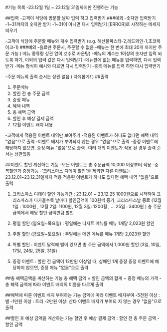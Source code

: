 #기능 목록
-23.12월 1일 ~ 23.12월 31일까지만 진행하는 기능

##입력
-고객이 식당에 방문할 날짜 입력 하고 입력받기
###예외
-숫자만 입력받기
-1~31꺄지의 숫자만 받기
-1~31이 아니면 다시 입력받기
[ERROR]로 시작하는 메세지 띄우기

-고객이 식당에 주문할 메뉴와 개수 입력받기 (e.g. 해산물파스타-2,레드와인-1,초코케이크-1)
###예외
-음료만 주문시, 주문할 수 없음
-메뉴는 한 번에 최대 20개 까지만 주문 가능 ( 메뉴 종류랑 상관 없이 갯수로 카운팅)
-메뉴의 개수는 1이상의 숫자만 입력 되도록 하기, 이외의 입력 값은 다시 입력받기
-메뉴판에 없는 메뉴를 입력하면, 다시 입력받기
-메뉴 형식이 예시와 다르면 다시 입력받기
-중복 메뉴를 입력 하면 다시 입력받기

-주문 메뉴의 출력 순서는 상관 없음 ( 자유롭게! )
##출력
1. 주문메뉴
2. 할인 전 총 주문 금액
3. 증정 메뉴
4. 혜택 내역
5. 총 혜택 금액
6. 할인 후 예상 결제 금액
7. 12월 이벤트 배지 내용

-고객에게 적용된 이벤트 내역만 보여주기
-적용된 이벤트가 하나도 없다면 혜택 내역 "없음"으로 출력
-이벤트 배지가 부여되지 않는 경우 "없음"으로 출력
-증정 이벤트에 해당하지 않으면, 증정 메뉴 "없음"으로 출력
-여러 개의 이벤트가 적용 된 경우 출력 순서는 상관없음

##이벤트 할인 계산하는 기능
-모든 이벤트는 총 주문금액 10,000 이상부터 적용
-중복할인과 증정가능
-'크리스마스 디데이 할인'을 제외한 다른 이벤트는 23.12.01~23.12.31일까지 적용
적용된 이벤트가 하나도 없다면 혜택 내역 "없음"으로 출력

1. 크리스마스 디데이 할인
   가능기간 : 23.12.01 ~ 23.12.25
   1000원으로 시작하여 크리스마스가 다가올수록 날마다 할인금액이 100원씩 증가, 크리스마스날 종료
   (12월 1일 : 1000원 , 12월 2일: 1100원, 12월 3일: 1200월 , ... 25일 : 3400원 )
   총 주문금액에서 해당 할인 금액만큼 할인

2. 평일 할인 (일요일~목요일) : 평일에는 디저트 메뉴를 메뉴 1개당 2,023원 할인

3. 주말 할인 (금요일~토요일) : 주말에는 메인 메뉴를 메뉴 1개당 2,023원 할인

4. 특별 할인 : 이벤트 달력에 별이 있으면 총 주문 금액에서 1,000원 할인
   (3일, 10일, 17일, 24일, 25일, 31일)

5. 증정 이벤트 : 할인 전 금액이 12만원 이상일 때, 샴페인 1개 증정
   증정 이벤트에 해당하지 않으면, 증정 메뉴 "없음"으로 출력

##총 혜택금액을 계산하는 기능
총 혜택 금액 = 할인 금액의 합계 + 증정 메뉴의 가격
-총 혜택 금액에 따라 이벤트 배지의 이름을 다르게 출력

##혜택에 따른 이벤트 배지 부여하는 기능
금액에 따라 이벤트 배지부여
-5천원 이상 : 별
-1만원 이상 : 트리
-2만원 이상: 산타
이벤트 배지가 부여되 지 않는 경우 "없음"으로 출력

##할인 후 예상 금액을 계산하는 기능
할인 후 예상 결제 금액 : 할인 전 총 주문 금액 - 할인 금액
